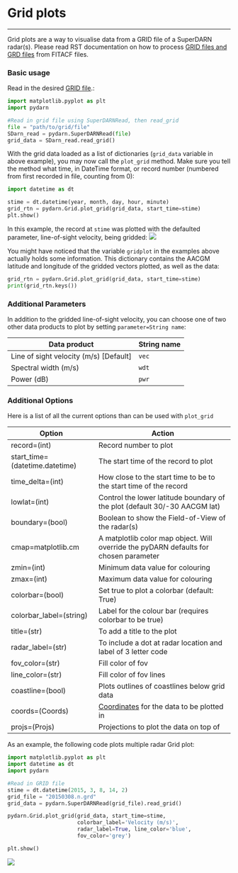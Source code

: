 <!--Copyright (C) SuperDARN Canada, University of Saskatchewan 
Author(s): Marina Schmidt 
Modifications:

Disclaimer:
pyDARN is under the LGPL v3 license found in the root directory LICENSE.md 
Everyone is permitted to copy and distribute verbatim copies of this license 
document, but changing it is not allowed.

This version of the GNU Lesser General Public License incorporates the terms
and conditions of version 3 of the GNU General Public License, supplemented by
the additional permissions listed below.
-->

# Grid plots
---

Grid plots are a way to visualise data from a GRID file of a SuperDARN radar(s). Please read RST documentation on how to process [GRID files and GRD files](https://radar-software-toolkit-rst.readthedocs.io/en/latest/user_guide/make_grid/) from FITACF files.    


### Basic usage

Read in the desired [GRID file](https://pydarn.readthedocs.io/en/main/user/io/).:

```python
import matplotlib.pyplot as plt
import pydarn

#Read in grid file using SuperDARNRead, then read_grid
file = "path/to/grid/file"
SDarn_read = pydarn.SuperDARNRead(file)
grid_data = SDarn_read.read_grid()

```
With the grid data loaded as a list of dictionaries (`grid_data` variable in above example), you may now call the `plot_grid` method. Make sure you tell the method what time, in DateTime format, or record number (numbered from first recorded in file, counting from 0):
```python
import datetime as dt

stime = dt.datetime(year, month, day, hour, minute)
grid_rtn = pydarn.Grid.plot_grid(grid_data, start_time=stime)
plt.show()

```
In this example, the record at `stime` was plotted with the defaulted parameter, line-of-sight velocity, being gridded:
![](../imgs/grid_1.png)

You might have noticed that the variable `gridplot` in the examples above actually holds some information. This dictionary contains the AACGM latitude and longitude of the gridded vectors plotted, as well as the data:
```python
grid_rtn = pydarn.Grid.plot_grid(grid_data, start_time=stime)
print(grid_rtn.keys())
```

### Additional Parameters

In addition to the gridded line-of-sight velocity, you can choose one of two other data products to plot by setting `parameter=String name`:

| Data product                          | String name |
|---------------------------------------|-------------|
| Line of sight velocity (m/s) [Default]| `vec`       |
| Spectral width (m/s)                  | `wdt`       |
| Power (dB)                            | `pwr`       |

### Additional Options

Here is a list of all the current options than can be used with `plot_grid`

| Option                         | Action                                                                                |
|--------------------------------| ------------------------------------------------------------------------------------- |
| record=(int)                   | Record number to plot                                                                 |
| start_time=(datetime.datetime) | The start time of the record to plot                                                  |
| time_delta=(int)               | How close to the start time to be to the start time of the record                     |
| lowlat=(int)                   | Control the lower latitude boundary of the plot (default 30/-30 AACGM lat)            |
| boundary=(bool)                | Boolean to show the Field-of-View of the radar(s)                                             |
| cmap=matplotlib.cm             | A matplotlib color map object. Will override the pyDARN defaults for chosen parameter |
| zmin=(int)                     | Minimum data value for colouring                                                      |
| zmax=(int)                     | Maximum data value for colouring                                                      |
| colorbar=(bool)                | Set true to plot a colorbar (default: True)                                           |
| colorbar_label=(string)        | Label for the colour bar (requires colorbar to be true)                               |
| title=(str)                    | To add a title to the plot                                                            |
| radar_label=(str)              | To include a dot at radar location and label of 3 letter code |
| fov_color=(str)                | Fill color of fov                                                         |
| line_color=(str)               | Fill color of fov lines                                                                          |
| coastline=(bool)               | Plots outlines of coastlines below grid data      |
| coords=(Coords)                | [Coordinates](coordinates.md) for the data to be plotted in                                             |
| projs=(Projs)                  | Projections to plot the data on top of                                                                  |

As an example, the following code plots multiple radar Grid plot:
```python
import matplotlib.pyplot as plt 
import datetime as dt
import pydarn

#Read in GRID file
stime = dt.datetime(2015, 3, 8, 14, 2)
grid_file = "20150308.n.grd"
grid_data = pydarn.SuperDARNRead(grid_file).read_grid()

pydarn.Grid.plot_grid(grid_data, start_time=stime,
                      colorbar_label='Velocity (m/s)',
                      radar_label=True, line_color='blue',
                      fov_color='grey')

plt.show()
```
![](../imgs/grid_2.png)
